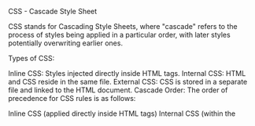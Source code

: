 
CSS - Cascade Style Sheet

CSS stands for Cascading Style Sheets, where "cascade" refers to the process of styles being applied in a particular order, with later styles potentially overwriting earlier ones.

Types of CSS:

Inline CSS: Styles injected directly inside HTML tags.
Internal CSS: HTML and CSS reside in the same file.
External CSS: CSS is stored in a separate file and linked to the HTML document.
Cascade Order:
The order of precedence for CSS rules is as follows:

Inline CSS (applied directly inside HTML tags)
Internal CSS (within the <style> tag in the HTML file)
External CSS (linked CSS file)
Overriding Styles:
To ensure a property is applied regardless of the cascade order, you can use !important after the property value.

Selectors:
ID: Unique identifier for an element.
Class: Common identifier for multiple elements.
Approach:
CSS is typically implemented using a top-down approach, where styles are defined from general to specific.

Using Multiple Classes:
It's possible to apply multiple classes to the same element simultaneously.

Style Preference:
When conflicts occur, the preference of style application is as follows:

!important
Inline styles
ID selectors
Class selectors
Tag (element) selectors